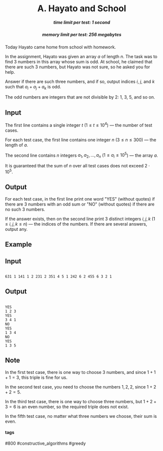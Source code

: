 <h1 style='text-align: center;'> A. Hayato and School</h1>

<h5 style='text-align: center;'>time limit per test: 1 second</h5>
<h5 style='text-align: center;'>memory limit per test: 256 megabytes</h5>

Today Hayato came home from school with homework.

In the assignment, Hayato was given an array $a$ of length $n$. The task was to find $3$ numbers in this array whose sum is odd. At school, he claimed that there are such $3$ numbers, but Hayato was not sure, so he asked you for help.

Answer if there are such three numbers, and if so, output indices $i$, $j$, and $k$ such that $a_i + a_j + a_k$ is odd.

The odd numbers are integers that are not divisible by $2$: $1$, $3$, $5$, and so on.

## Input

The first line contains a single integer $t$ ($1 \le t \le 10^4$) — the number of test cases.

For each test case, the first line contains one integer $n$ ($3 \le n \le 300$) — the length of $a$.

The second line contains $n$ integers $a_1, a_2, \ldots, a_n$ ($1 \le a_i \le 10^5$) — the array $a$.

It is guaranteed that the sum of $n$ over all test cases does not exceed $2\cdot10^5$.

## Output

For each test case, in the first line print one word "YES" (without quotes) if there are $3$ numbers with an odd sum or "NO" (without quotes) if there are no such $3$ numbers.

If the answer exists, then on the second line print $3$ distinct integers $i, j, k$ ($1 \le i, j, k \le n$) — the indices of the numbers. If there are several answers, output any.

## Example

## Input


```

631 1 141 1 2 231 2 351 4 5 1 242 6 2 455 6 3 2 1
```
## Output


```

YES
1 2 3
YES
3 4 1
NO
YES
1 3 4
NO
YES
1 3 5

```
## Note

In the first test case, there is one way to choose $3$ numbers, and since $1 + 1 + 1 = 3$, this triple is fine for us.

In the second test case, you need to choose the numbers $1, 2, 2$, since $1 + 2 + 2 = 5$.

In the third test case, there is one way to choose three numbers, but $1 + 2 + 3 = 6$ is an even number, so the required triple does not exist.

In the fifth test case, no matter what three numbers we choose, their sum is even.



#### tags 

#800 #constructive_algorithms #greedy 